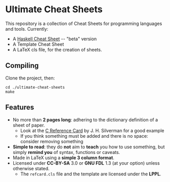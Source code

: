 Ultimate Cheat Sheets
=====================

This repository is a collection of Cheat Sheets for programming languages and
tools.  Currently:

* A [Haskell Cheat Sheet] -- "beta" version
* A Template Cheat Sheet
* A LaTeX cls file, for the creation of sheets.


Compiling
---------

Clone the project, then:

    cd ./ultimate-cheat-sheets
    make



Features
--------

* No more than **2 pages long**: adhering to the dictionary definition of a sheet of paper.
	* Look at the [C Reference Card] by J. H. Silverman for a good example
	* If you think something must be added and there is no space: consider removing something
* **Simple to read**: they do **not** aim to **teach** you how to use something, but simply
  **remind you** of syntax, functions or caveats.
* Made in LaTeX using a **simple 3 column format**.
* Licensed under **CC-BY-SA** 3.0 or **GNU FDL** 1.3  (at your option)  unless otherwise stated.
	* The `refcard.cls` file and the template are licensed under the **LPPL**.



[C Reference Card]: http://www.math.brown.edu/~jhs/ReferenceCards/CRefCard.v2.2.pdf
[Haskell Cheat Sheet]: https://matela.com.br/pub/cheat-sheets/haskell-ucs-0.4.pdf
